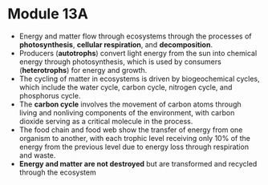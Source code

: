 # Module 13A
* Energy and matter flow through ecosystems through the processes of **photosynthesis**, **cellular respiration**, and **decomposition**.
* Producers (**autotrophs**) convert light energy from the sun into chemical energy through photosynthesis, which is used by consumers (**heterotrophs**) for energy and growth.
* The cycling of matter in ecosystems is driven by biogeochemical cycles, which include the water cycle, carbon cycle, nitrogen cycle, and phosphorus cycle.
* The **carbon cycle** involves the movement of carbon atoms through living and nonliving components of the environment, with carbon dioxide serving as a critical molecule in the process.
* The food chain and food web show the transfer of energy from one organism to another, with each trophic level receiving only 10% of the energy from the previous level due to energy loss through respiration and waste.
* **Energy and matter are not destroyed** but are transformed and recycled through the ecosystem